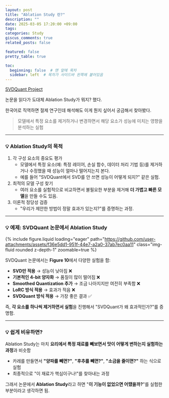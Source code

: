 ```yaml
---
layout: post
title: "Ablation Study 란?"
description: ""
date: 2025-03-05 17:20:00 +09:00
tags: 
categories: Study
giscus_comments: true
related_posts: false

featured: false
pretty_table: true

toc:
  beginning: false  # 맨 앞에 목차
  sidebar: left  # 목차가 사이드바 왼쪽에 붙어있음
---
```



[SVDQuant Project](https://hanlab.mit.edu/projects/svdquant)

논문을 읽다가 도대체 Ablation Study가 뭐지? 했다.

한국어로 직역하면 절제 연구인데 해석해도 이게 뭔지 싶어서 궁금해서 찾아봤다.



> 모델에서 특정 요소를 제거하거나 변경하면서 해당 요소가 성능에 미치는 영향을 분석하는 실험

---

###  💡 Ablation Study의 목적

1. 각 구성 요소의 중요도 평가
   - 모델에서 특정 요소(예: 특정 레이어, 손실 함수, 데이터 처리 기법 등)를 제거하거나 수정했을 때 성능이 얼마나 떨어지는지 본다.
   - 예를 들어 "SVDQuant에서 SVD를 안 쓰면 성능이 어떻게 되지?" 같은 실험.
2. 최적의 모델 구성 찾기
   - 여러 요소를 실험적으로 비교하면서 불필요한 부분을 제거해 **더 가볍고 빠른 모델**을 만들 수도 있음.
3. 이론적 정당성 검증
   - "우리가 제안한 방법이 정말 효과가 있는지?"를 증명하는 과정.



---

### 💡 예제: SVDQuant 논문에서 Ablation Study

{% include figure.liquid loading="eager" path="https://github.com/user-attachments/assets/f36e5dd1-951f-44e7-a2a0-37ab7ec0aa11" class="img-fluid rounded z-depth-1" zoomable=true %} 

SVDQuant 논문에서는 **Figure 10**에서 다양한 실험을 함:

- **SVD만 적용** → 성능이 낮아짐 ❌
- **기본적인 4-bit 양자화** → 품질이 많이 떨어짐 ❌
- **Smoothed Quantization 추가** → 조금 나아지지만 여전히 부족함 ❌
- **LoRC 방식 적용** → 효과가 적음 ❌
- **SVDQuant 방식 적용** → 가장 좋은 결과 ✅

즉, **각 요소를 하나씩 제거하면서 실험**을 진행해서 "SVDQuant가 왜 효과적인가?"를 증명함.



---

### 💡 쉽게 비유하면?

Ablation Study는 마치 **요리에서 특정 재료를 빼보면서 맛이 어떻게 변하는지 실험하는 과정**과 비슷함

- 카레를 만들면서 **"양파를 빼면?"**, **"후추를 빼면?"**, **"소금을 줄이면?"** 하는 식으로 실험
- 최종적으로 "이 재료가 핵심이구나!"를 찾아내는 과정

그래서 논문에서 **Ablation Study**라고 하면 "**이 기능이 없었으면 어땠을까?**"를 실험한 부분이라고 생각하면 됨.